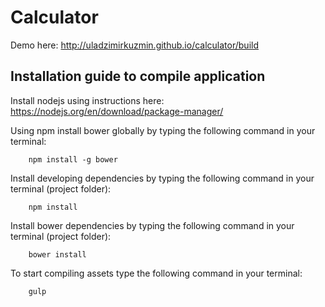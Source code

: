 # Calculator

Demo here: http://uladzimirkuzmin.github.io/calculator/build

Installation guide to compile application
------------

Install nodejs using instructions here: https://nodejs.org/en/download/package-manager/

Using npm install bower globally by typing the following command in your terminal:   

```
	npm install -g bower
```

Install developing dependencies by typing the following command in your terminal (project folder):

```
	npm install
```

Install bower dependencies by typing the following command in your terminal (project folder):

```
	bower install
```

To start compiling assets type the following command in your terminal:

```
	gulp
```